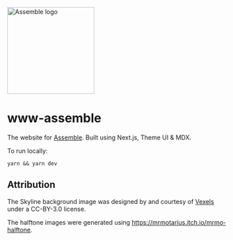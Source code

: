 <img src="https://assemble.hackclub.com/logo.png" alt="Assemble logo" width="200">

# www-assemble

The website for [Assemble](https://assemble.hackclub.com). Built using Next.js, Theme UI & MDX. 

To run locally:

```
yarn && yarn dev
```

## Attribution

The Skyline background image was designed by and courtesy of [Vexels](https://www.vexels.com) under a CC-BY-3.0 license.

The halftone images were generated using https://mrmotarius.itch.io/mrmo-halftone.
